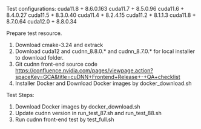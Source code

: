 Test configurations:
cuda11.8 + 8.6.0.163
cuda11.7 + 8.5.0.96
cuda11.6 + 8.4.0.27
cuda11.5 + 8.3.0.40
cuda11.4 + 8.2.4.15
cuda11.2 + 8.1.1.3
cuda11.8 + 8.7.0.64
cuda12.0 + 8.8.0.34

Prepare test resource.
1. Download cmake-3.24 and extrack
2. Download cuda12 and cudnn_8.8.0.* and cudnn_8.7.0.* for local installer to download folder.
3. Git cudnn front-end source code https://confluence.nvidia.com/pages/viewpage.action?spaceKey=GCA&title=cuDNN+Frontend+Release+-+QA+checklist
4. Installer Docker and Download Docker images by docker_download.sh

Test Steps:
1. Download Docker images by docker_download.sh
2. Update cudnn version in run_test_87.sh and run_test_88.sh
3. Run cudnn front-end test by test_full.sh
